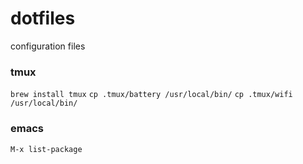# dotfiles
configuration files


### tmux
`brew install tmux`
`cp .tmux/battery /usr/local/bin/`
`cp .tmux/wifi /usr/local/bin/`

### emacs
 `M-x list-package`
